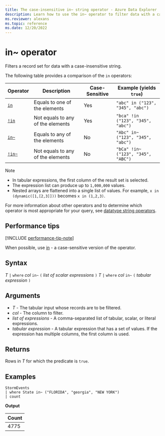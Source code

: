 ```yaml
---
title: The case-insensitive in~ string operator - Azure Data Explorer
description: Learn how to use the in~ operator to filter data with a case-insensitive string.
ms.reviewer: alexans
ms.topic: reference
ms.date: 12/20/2022
---
```

# in~ operator

Filters a record set for data with a case-insensitive string.

The following table provides a comparison of the `in` operators:

|Operator   |Description   |Case-Sensitive  |Example (yields `true`)  |
|-----------|--------------|----------------|-------------------------|
|[`in`](in-cs-operator.md) |Equals to one of the elements |Yes |`"abc" in ("123", "345", "abc")`|
|[`!in`](not-in-cs-operator.md) |Not equals to any of the elements |Yes | `"bca" !in ("123", "345", "abc")` |
|[`in~`](inoperator.md) |Equals to any of the elements |No | `"Abc" in~ ("123", "345", "abc")` |
|[`!in~`](not-in-operator.md) |Not equals to any of the elements |No | `"bCa" !in~ ("123", "345", "ABC")` |

> [!NOTE]
>
> * In tabular expressions, the first column of the result set is selected.
> * The expression list can produce up to `1,000,000` values.
> * Nested arrays are flattened into a single list of values. For example, `x in (dynamic([1,[2,3]]))` becomes `x in (1,2,3)`.

For more information about other operators and to determine which operator is most appropriate for your query, see [datatype string operators](datatypes-string-operators.md).

## Performance tips

[!INCLUDE [performance-tip-note](../../includes/performance-tip-note.md)]

When possible, use [in](in-cs-operator.md) - a case-sensitive version of the operator.

## Syntax

*T* `|` `where` *col* `in~` `(` *list of scalar expressions* `)`
*T* `|` `where` *col* `in~` `(` *tabular expression* `)`

## Arguments

* *T* - The tabular input whose records are to be filtered.
* *col* - The column to filter.
* *list of expressions* - A comma-separated list of tabular, scalar, or literal expressions.
* *tabular expression* - A tabular expression that has a set of values. If the expression has multiple columns, the first column is used.

## Returns

Rows in *T* for which the predicate is `true`.

## Examples  

<!-- csl: https://help.kusto.windows.net/Samples -->
```kusto
StormEvents 
| where State in~ ("FLORIDA", "georgia", "NEW YORK") 
| count
```

**Output**

|Count|
|---|
|4775|  
